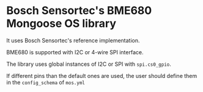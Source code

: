 # Bosch Sensortec's BME680 Mongoose OS library

It uses Bosch Sensortec's reference implementation.

BME680 is supported with I2C or 4-wire SPI interface.

The library uses global instances of I2C or SPI with `spi.cs0_gpio`.

If different pins than the default ones are used, the user should define them in the `config_schema` of `mos.yml`

